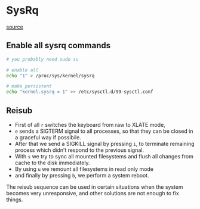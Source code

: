 # SysRq

[source](https://linuxconfig.org/how-to-enable-all-sysrq-functions-on-linux)

## Enable all sysrq commands

```bash
# you probably need sudo su

# enable all
echo "1" > /proc/sys/kernel/sysrq

# make persistent
echo "kernel.sysrq = 1" >> /etc/sysctl.d/99-sysctl.conf
```

## Reisub

 * First of all `r` switches the keyboard from raw to XLATE mode, 
 * `e` sends a SIGTERM signal to all processes, so that they can be closed in a graceful way if possibile.
 * After that we send a SIGKILL signal by pressing `i`, to terminate remaining process which didn’t respond to the previous signal.
 * With `s` we try to sync all mounted filesystems and flush all changes from cache to the disk immediately.
 * By using `u` we remount all filesystems in read only mode
 * and finally by pressing `b`, we perform a system reboot.

The reisub sequence can be used in certain situations when the system becomes very unresponsive, and other solutions are not enough to fix things. 
